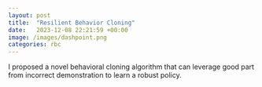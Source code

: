 ```yaml
---
layout: post
title:  "Resilient Behavior Cloning"
date:   2023-12-08 22:21:59 +00:00
image: /images/dashpoint.png
categories: rbc 
---
```

I proposed a novel behavioral cloning algorithm that can leverage good part from incorrect demonstration to learn a robust policy.